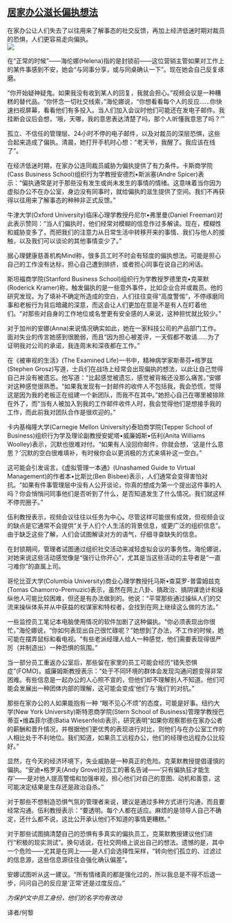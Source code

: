 <!--1593546746000-->
[居家办公滋长偏执想法](https://cn.ft.com/story/001088355?full=y)
------

<div></div><div class="story-lead">在家办公让人们失去了以往用来了解事态的社交反馈，再加上经济低迷时期对裁员的恐惧，人们更容易走向偏执。</div><div class=" story-image image"><img src="https://thumbor.ftacademy.cn/unsafe/1340x754/https://thumbor.ftacademy.cn/unsafe/picture/0/000096630_piclink.jpg"></div><div class="story-body"><div id="story-body-container"><p>在“正常的时候”——海伦娜(Helena)指的是封锁前——这位营销主管如果对工作上的某件事感到不安，她会“与同事分享，或与同桌确认一下”。现在她会自己反复琢磨。</p><p>“你开始疑神疑鬼。如果我没有收到某人的回复，我就会担心。”视频会议是一种糟糕的替代品。“你怀念一切社交线索，”海伦娜说，“你想看看每个人的反应……你快速扫视屏幕，看看他们有多投入。当人们加入会议时他们可能还在发电子邮件。我挂断会议后会想，‘哦，天哪，我的意思表达清楚了吗，那个人听懂我意思了吗？’”</p><p>孤立、不信任的管理层、24小时不停的电子邮件，以及对裁员的深层恐惧，这些合起来造成了偏执。清晨，她打开手机时心想：“老天爷，我醒了。我应该在线了”。</p><p>在经济低迷时期，在家办公连同裁员威胁为偏执提供了有力条件。卡斯商学院(Cass Business School)组织行为学教授安德烈•斯派塞(Andre Spicer)表示：“偏执通常是对于那些没有发生或尚未发生的事情的情绪。这意味着当你因为虚拟办公不在办公室，身边没有同事时，就给偏执的滋生提供了空间。我们不再获得以往用来了解事态的种种非正式反馈。”</p><div  data-o-ads-name="mpu-middle1" class="o-ads in-article-advert" data-o-ads-formats-default="false"  data-o-ads-formats-small="FtcMobileMpu"  data-o-ads-formats-medium="FtcMpu" data-o-ads-formats-large="FtcMpu" data-o-ads-formats-extra="FtcMpu" data-o-ads-targeting="cnpos=middle1;" data-cy='[{"devices":["PC","iPhoneWeb","AndroidWeb","iPhoneApp","AndroidApp"],"pattern":"MPU","position":"Middle1","container":"mpuInStory"}]'></div><p>牛津大学(Oxford University)临床心理学教授丹尼尔•弗里曼(Daniel Freeman)对此表示赞同：“当人们偏执时，他们经常对模糊的信息作过多解读。现在，模糊性和威胁变多了，而把我们的注意力从日常生活中转移开来的事情、我们与他人的接触，以及我们可以谈论的其他事情变少了。”</p><p>据心理健康慈善机构Mind称，很多员工时不时会有轻度的偏执想法。可能是担心自己的工作没有达标，担心自己遭到排挤，或者担心同事在说自己的闲话。</p><p>斯坦福商学院(Stanford Business School)组织行为学教授罗德里克•克莱默(Roderick Kramer)称，触发偏执的是一些意外事件，比如企业合并或裁员。他的研究发现，为了填补不确定所造成的空白，人们往往变得“高度警惕”，不停琢磨同事和老板行为背后暗藏的深意，而这会让人们更加在意是不是有人在盯着他们。“对那些对自身的工作地位或名誉更有安全感的人来说，这种担忧就比较少。”</p><p>对于加州的安娜(Anna)来说情况确实如此，她在一家科技公司的产品部门工作。面对失业的传言她感到很脆弱，而且“因为担心被差评，一天假都不敢请……为了证明我对公司的承诺，我连周末和深夜都在工作。”</p><p>在《被审视的生活》(The Examined Life)一书中，精神病学家斯蒂芬•格罗兹(Stephen Grosz)写道，士兵们在战场上经常会出现偏执的想法，以此让自己觉得自己并没有被遗忘。他写道：“比起感觉被遗忘，感觉被背叛还没那么痛苦。”安娜对这种感觉很熟悉。“如果我发现有一封邮件的收件人不包括我，我会恐慌，觉得这是因为我的老板正在组建一个新团队，而我不在其中。”她担心自己在哪里被排除在外了，而“当有人被加入到我的工作邮件收件人时，我会觉得他们是想接手我的工作，而此前我对团队合作是很欢迎的。”</p><p>卡内基梅隆大学(Carnegie Mellon University)泰珀商学院(Tepper School of Business)组织行为学及理论副教授安妮塔•威廉姆斯•伍利(Anita Williams Woolley)表示，沉默也很难对付。“如果有人没回你邮件，你就会想，‘这是什么意思？’沉默的空白很难填补，有时候你会以更消极的方式来填补这一空白。”</p><div data-o-ads-name="mpu-middle2" class="o-ads in-article-advert" data-o-ads-formats-default="false"  data-o-ads-formats-small="FtcMobileMpu"  data-o-ads-formats-medium="false" data-o-ads-formats-large="false" data-o-ads-formats-extra="false" data-o-ads-targeting="cnpos=middle2;" data-cy='[{"devices":["iPhoneWeb","AndroidWeb","iPhoneApp","AndroidApp"],"pattern":"MPU","position":"Middle2","container":"mpuInStory"}]'></div><p>这可能会引发谣言。《虚拟管理一本通》(Unashamed Guide to Virtual Management)的作者本•比斯比(Ben Bisbee)表示，人们通常会变得害怕对抗。“如果有件事管理层中没有人公开谈论，你真的想成为第一个提出这件事的人吗？你会悄悄问同事他们是否听到了什么，是否知道发生了什么情况。我们就这样不停兜圈子。”</p><p>伍利教授表示，视频会议往往以任务为中心。尽管这样可能很有成效，但视频会议的缺点是它通常不会提供“关于人们个人生活的背景信息，或更广泛的组织信息”。由于缺乏这些了解，人们会试图解读对方的语气，仔细寻查缺失的信息。</p><p>在封锁期间，管理者试图通过组织社交活动来减轻虚拟会议的事务性。海伦娜说，对她来说这些活动感觉像是“强行让你开心”，尤其是当这些活动的主导者是“一直刁难你”的直属上司。</p><p>哥伦比亚大学(Columbia University)商业心理学教授托马斯•查莫罗-普雷姆兹克(Tomas Chamorro-Premuzic)表示，虽然在网上八卦、搞政治、搞阴谋诡计和操纵他人可能比较困难，但还是有办法做到的。他说：“平常那些通过操纵人们的交流来操纵体系并从中获益的权谋家和特权者，会找到在网上继续这么做的方法。”</p><p>一些监控员工笔记本电脑使用情况的软件加剧了这种偏执。“你必须表现出你很忙，”海伦娜说，“你如何表现出自己很忙碌呢？”她想到了办法，不工作的时候，她可能在摆弄鼠标和看电视。“有些老派经理人给人一种感觉，他们需要表现得很严厉（并制造出）一种恐惧的氛围。”</p><div data-o-ads-name="mpu-middle3" class="o-ads in-article-advert" data-o-ads-formats-default="false"  data-o-ads-formats-small="FtcMobileMpu"  data-o-ads-formats-medium="false" data-o-ads-formats-large="false" data-o-ads-formats-extra="false" data-o-ads-targeting="cnpos=middle3;" data-cy='[{"devices":["iPhoneWeb","AndroidWeb","iPhoneApp","AndroidApp"],"pattern":"MPU","position":"Middle3","container":"mpuInStory"}]'></div><p>当一部分员工重返办公室后，那些留在家里的员工可能会经历“错失恐惧症”(FOMO)。威廉姆斯教授表示：“处于不同环境的群体会发现沟通问题变得非常困难。有些信息是一起办公的人心照不宣的，但他们却不理解别人不知道。他们可能会发展出一种团体内部的理解，这可能会变成‘他们’与‘我们’的对抗。”</p><p>那些在家办公的人如果能抱有一种 “眼不见心不烦”的态度，可能是好事。纽约大学(New York University)斯特恩商学院(Stern School of Business)管理学教授巴蒂亚•维森菲尔德(Batia Wiesenfeld)表示，研究表明“如果你观察那些在家办公者的薪酬和晋升情况，并根据他们更优秀的表现进行对比，则他们与在办公室工作的人相比处于不利地位。我们知道，如果员工远程办公，他们的经理也远程办公比较好。”</p><p>显然，在今天的经济环境下，失业威胁是一种真正的危险。克莱默教授提倡谨慎的偏执。“安迪•格罗夫(Andy Grove)对员工的著名告诫——‘只有偏执狂才能生存’——是对他人提高警惕和加强审视，担心他们对自己的意图、动机和善意，这可能决定结果是生存还是政治自杀。”</p><p>对于那些不想制造恐惧气氛的管理者来说，建议是通过多种方式进行沟通，而且要经常沟通。伍利教授表示：“要透明。每个人都在适应。麻烦的是领导人自己不确定，还什么都不说，这比公开承认他们不知道的事情更糟糕。”</p><p>对于那些试图搞清楚自己的恐惧有多真实的偏执员工，克莱默教授建议他们进行“积极的现实测试”。换句话说，在社交网络上说出自己的想法。遗憾的是，其中一个危险——尤其是在网上——是人们会选择性采样，“转向他们孤立的、过滤过的信息源，这些信息源往往会强化确认偏差”。</p><div data-o-ads-name="mpu-middle4" class="o-ads in-article-advert" data-o-ads-formats-default="false"  data-o-ads-formats-small="FtcMobileMpu"  data-o-ads-formats-medium="false" data-o-ads-formats-large="false" data-o-ads-formats-extra="false" data-o-ads-targeting="cnpos=middle4;" data-cy='[{"devices":["iPhoneWeb","AndroidWeb","iPhoneApp","AndroidApp"],"pattern":"MPU","position":"Middle4","container":"mpuInStory"}]'></div><p>安娜试图听从这一建议。“所有情绪真的都是强化过的，所以我总是不得不后退一步，问问自己的反应是‘正常’还是过度反应。”</p><p><i>为保护文中员工身份，他们的名字均有改动</i></p><p>译者/何黎</p></div><div class="clearfloat"></div></div>

